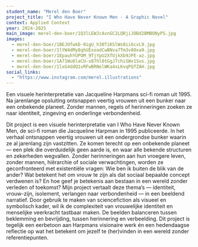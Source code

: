 ```yaml
---
student_name: "Merel den Boer"
project_title: "I Who Have Never Known Men - A Graphic Novel"
context: Applied Context
year: 2024-2025
main_image: merel-den-boer/1Q3lLEWJcAvnGC2LQRjiJOBd2BMBONyPS.jpg
images:
  - merel-den-boer/1BEJOfwkD-0igU_h30TiKSlWs0ii6cvL9.jpg
  - merel-den-boer/1lYW4dMy8qhUExoadCwBNva7Tm3v8Oxa9.jpg
  - merel-den-boer/1EpauhYUPOM_9TjYpU2XfUjkXb9JPE-az.jpg
  - merel-den-boer/1A71Wu6laCU-x87hl0tGgJ7chiSWx1Sus.jpg
  - merel-den-boer/1lxG4ddQ1vRFwBRNelWKa4xLKvqPQfZAH.jpg
social_links:
  - "https://www.instagram.com/merel.illustrations"
---
```

Een visuele herinterpretatie van Jacqueline Harpmans sci-fi roman uit 1995.
Na jarenlange opsluiting ontsnappen veertig vrouwen uit een bunker naar een onbekende planeet. Zonder mannen, regels of herinneringen zoeken ze naar identiteit, zingeving en onderlinge verbondenheid.

Dit project is een visuele herinterpretatie van I Who Have Never Known Men, de sci-fi roman die Jacqueline Harpman in 1995 publiceerde. In het verhaal ontsnappen veertig vrouwen uit een ondergrondse bunker waarin ze al jarenlang zijn vastzitten. Ze komen terecht op een onbekende planeet — een plek die overduidelijk geen aarde is, en waar alle bekende structuren en zekerheden wegvallen. Zonder herinneringen aan hun vroegere leven, zonder mannen, hiërarchie of sociale verwachtingen, worden ze geconfronteerd met existentiële vragen: Wie ben ik buiten de blik van de ander? Wat betekent het om vrouw te zijn als dat sociaal bepaalde concept verdwenen is? En hoe geef je betekenis aan bestaan in een wereld zonder verleden of toekomst?
Mijn project vertaalt deze thema’s — identiteit, vrouw-zijn, isolement, verlangen naar verbondenheid — in een beeldend narratief. Door gebruik te maken van sciencefiction als visueel en symbolisch kader, wil ik de complexiteit van vrouwelijke identiteit en menselijke veerkracht tastbaar maken. De beelden balanceren tussen beklemming en bevrijding, tussen herinnering en verbeelding. Dit project is tegelijk een eerbetoon aan Harpmans visionaire werk én een hedendaagse reflectie op wat het betekent om jezelf te (her)vinden in een wereld zonder referentiepunten.
